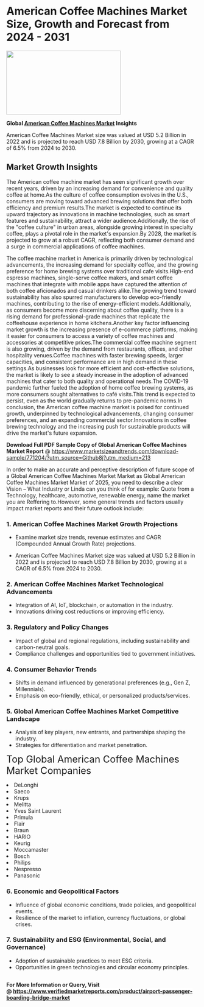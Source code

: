<H1>American Coffee Machines Market Size, Growth and Forecast from 2024 - 2031</H1><img class="aligncenter size-medium wp-image-584254" src="https://thirdeyenews.in/wp-content/uploads/2024/09/Global-Market-Research-300x168.jpeg" alt="" width="300" height="168" /><p><strong>Global&nbsp;<a href="https://www.marketsizeandtrends.com/download-sample/771204/?utm_source=Github8j?utm_medium=213">American Coffee Machines Market</a> Insights</strong></p><p>American Coffee Machines Market size was valued at USD 5.2 Billion in 2022 and is projected to reach USD 7.8 Billion by 2030, growing at a CAGR of 6.5% from 2024 to 2030.</p><p><h2>Market Growth Insights</h2> <p>The American coffee machine market has seen significant growth over recent years, driven by an increasing demand for convenience and quality coffee at home.As the culture of coffee consumption evolves in the U.S., consumers are moving toward advanced brewing solutions that offer both efficiency and premium results.The market is expected to continue its upward trajectory as innovations in machine technologies, such as smart features and sustainability, attract a wider audience.Additionally, the rise of the "coffee culture" in urban areas, alongside growing interest in specialty coffee, plays a pivotal role in the market's expansion.By 2028, the market is projected to grow at a robust CAGR, reflecting both consumer demand and a surge in commercial applications of coffee machines.</p> <p>The coffee machine market in America is primarily driven by technological advancements, the increasing demand for specialty coffee, and the growing preference for home brewing systems over traditional cafe visits.High-end espresso machines, single-serve coffee makers, and smart coffee machines that integrate with mobile apps have captured the attention of both coffee aficionados and casual drinkers alike.The growing trend toward sustainability has also spurred manufacturers to develop eco-friendly machines, contributing to the rise of energy-efficient models.Additionally, as consumers become more discerning about coffee quality, there is a rising demand for professional-grade machines that replicate the coffeehouse experience in home kitchens.Another key factor influencing market growth is the increasing presence of e-commerce platforms, making it easier for consumers to access a variety of coffee machines and accessories at competitive prices.The commercial coffee machine segment is also growing, driven by the demand from restaurants, offices, and other hospitality venues.Coffee machines with faster brewing speeds, larger capacities, and consistent performance are in high demand in these settings.As businesses look for more efficient and cost-effective solutions, the market is likely to see a steady increase in the adoption of advanced machines that cater to both quality and operational needs.The COVID-19 pandemic further fueled the adoption of home coffee brewing systems, as more consumers sought alternatives to café visits.This trend is expected to persist, even as the world gradually returns to pre-pandemic norms.In conclusion, the American coffee machine market is poised for continued growth, underpinned by technological advancements, changing consumer preferences, and an expanding commercial sector.Innovations in coffee brewing technology and the increasing push for sustainable products will drive the market's future expansion.<p><span class=""><strong>Download Full PDF Sample Copy of Global American Coffee Machines Market Report</strong> @ <a href="https://www.marketsizeandtrends.com/download-sample/771204/?utm_source=Github8j?utm_medium=213" target="_blank">https://www.marketsizeandtrends.com/download-sample/771204/?utm_source=Github8j?utm_medium=213</a></span></p><p>In order to make an accurate and perceptive description of future scope of a Global&nbsp;American Coffee Machines Market Market as Global&nbsp;American Coffee Machines Market Market of 2025, you need to describe a clear Vision &ndash; What Industry or Linda can you think of for example: Quote from a Technology, healthcare, automotive, renewable energy, name the market you are Reffering to.However, some general trends and factors usually impact market reports and their future outlook include:</p><h3>1.&nbsp;<strong>American Coffee Machines Market Growth Projections</strong></h3><ul><li>Examine market size trends, revenue estimates and CAGR (Compounded Annual Growth Rate) projections.</li><li><p>American Coffee Machines Market size was valued at USD 5.2 Billion in 2022 and is projected to reach USD 7.8 Billion by 2030, growing at a CAGR of 6.5% from 2024 to 2030.</p></li></ul><h3>2.&nbsp;<strong>American Coffee Machines Market Technological Advancements</strong></h3><ul><li>Integration of AI, IoT, blockchain, or automation in the industry.</li><li>Innovations driving cost reductions or improving efficiency.</li></ul><h3>3.&nbsp;<strong>Regulatory and Policy Changes</strong></h3><ul><li>Impact of global and regional regulations, including sustainability and carbon-neutral goals.</li><li>Compliance challenges and opportunities tied to government initiatives.</li></ul><h3>4.&nbsp;<strong>Consumer Behavior Trends</strong></h3><ul><li>Shifts in demand influenced by generational preferences (e.g., Gen Z, Millennials).</li><li>Emphasis on eco-friendly, ethical, or personalized products/services.</li></ul><h3>5.&nbsp;<strong>Global American Coffee Machines Market Competitive Landscape</strong></h3><ul><li>Analysis of key players, new entrants, and partnerships shaping the industry.</li><li>Strategies for differentiation and market penetration.</li></ul><p data-pm-slice="1 1 []"><span style="color: inherit; font-family: inherit; font-size: 25px;">Top Global American Coffee Machines Market Companies</span></p><div class="" data-test-id=""><p><li>DeLonghi</li><li> Saeco</li><li> Krups</li><li> Melitta</li><li> Yves Saint Laurent</li><li> Primula</li><li> Flair</li><li> Braun</li><li> HARIO</li><li> Keurig</li><li> Moccamaster</li><li> Bosch</li><li> Philips</li><li> Nespresso</li><li> Panasonic</li></p></div><h3>6.&nbsp;<strong>Economic and Geopolitical Factors</strong></h3><ul><li>Influence of global economic conditions, trade policies, and geopolitical events.</li><li>Resilience of the market to inflation, currency fluctuations, or global crises.</li></ul><h3>7.&nbsp;<strong>Sustainability and ESG (Environmental, Social, and Governance)</strong></h3><ul><li>Adoption of sustainable practices to meet ESG criteria.</li><li>Opportunities in green technologies and circular economy principles.</li></ul><h2><strong style="font-size: 14px;">For More Information or Query, Visit @&nbsp;</strong><a style="background-color: #ffffff; font-size: 14px;" href="https://www.marketsizeandtrends.com/report/american-coffee-machines-market/" target="_blank">https://www.verifiedmarketreports.com/product/airport-passenger-boarding-bridge-market</a></h2>